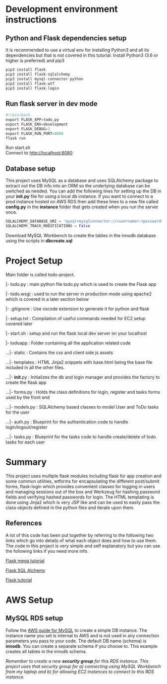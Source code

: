 # Development environment instructions
## Python and Flask dependencies setup
It is recommended to use a virtual env for installing Python3 and all its dependencies but that is not covered in this tutorial. Install Python3 (3.6 or higher is preferred) and pip3
```python
pip3 install flask
pip3 install flask-sqlalchemy
pip3 install mysql-connector-python
pip3 install flask-wtf 
pip3 install flask-login
```

## Run flask server in dev mode
```python
#!/bin/bash
export FLASK_APP=todo.py
export FLASK_ENV=development
export FLASK_DEBUG=1
export FLASK_RUN_PORT=8080
flask run
```
Run start.sh <br/>
Connect to [http://localhost:8080](http://localhost:8080)

## Database setup
This project uses MySQL as a database and uses SQLAlchemy package to extract out the DB info into an ORM so the underlying database can be switched as needed. You can add the following lines for setting up the DB in your __init.py__ file for using a local db instance. If you want to connect to a prod instance hosted on AWS RDS then add these lines to a new file called __config.py__ in the __instance__ folder that gets created when you run the server once.
```python
SQLALCHEMY_DATABASE_URI = 'mysql+mysqlconnector://<username>:<password>@<rds-instance-name>.us-west-2.rds.amazonaws.com/innodb'
SQLALCHEMY_TRACK_MODIFICATIONS = False
```
Download MySQL Workbench to create the tables in the innodb database using the scripts in __dbcreate.sql__

# Project Setup
Main folder is called todo-project.

|- todo.py : main python file todo.py which is used to create the Flask app

|- todo.wsgi : used to run the server in production mode using apache2 which is covered in a later section below

|- .gitignore : Use vscode extension to generate it for python and flask

|- setup.txt : Compilation of useful commands needed for EC2 setup covered later

|- start.sh : setup and run the flask local dev server on your localhost

|- todoapp : Folder containing all the application related code

...|- static : Contains the css and client side js assets
   
...|- templates : HTML Jinja2 snippets with base.html being the base file included in all the other files.
   
...|- __init__.py : Initializes the db and login manager and provides the factory to create the flask app
   
...|- forms.py : Holds the class definitions for login, register and tasks forms used by the front end
   
...|- models.py : SQLAlchemy based classes to model User and ToDo tasks for the user
   
...|- auth.py : Blueprint for the authentication code to handle login/logout/register
   
...|- tasks.py : Blueprint for the tasks code to handle create/delete of todo tasks for each user

# Summary
This project uses multiple flask modules including flask for app creation and some common utilities, wtforms for encapsulating the different post/submit forms, flask-login which provides convenient classes for logging in users and managing sessions out of the box and Werkzeug for hashing password fields and verifying hashed passwords for login. The HTML templating is done using Jinja2 which is very JSP like and can be used to easily pass the class objects defined in the python files and iterate upon them.
## References
A lot of this code has been put together by referring to the following two links which go into details of what each object does and how to use them. The code in this project is very simple and self explanatory but you can use the following links if you need more info.

[Flask mega tutorial](https://blog.miguelgrinberg.com/post/the-flask-mega-tutorial-part-i-hello-world)

[Flask SQL Alchemy](https://flask-sqlalchemy.palletsprojects.com/en/2.x/)

[Flask tutorial](https://flask.palletsprojects.com/en/1.1.x/tutorial/)

# AWS Setup
## MySQL RDS setup
Follow the [AWS guide for MySQL](https://docs.aws.amazon.com/AmazonRDS/latest/UserGuide/CHAP_GettingStarted.CreatingConnecting.MySQL.html) to create a simple DB instance. The instance name you set is internal to AWS and is not used in any connection parameters you pass to your code. The default DB name (schema) is __innodb__. You can create a separate schema if you choose to. This example creates all tables in the innodb schema. 

_Remember to create a new __security group__ for this RDS instance. This project uses that security group for a) connecting using MySQL Workbench from my laptop and b) for allowing EC2 instances to connect to this RDS instance._



